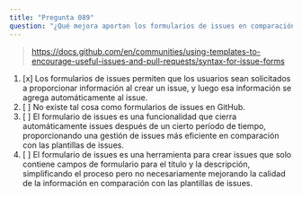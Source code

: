 ```yaml
---
title: "Pregunta 089"
question: "¿Qué mejora aportan los formularios de issues en comparación con las plantillas de issues?"
---
```



> https://docs.github.com/en/communities/using-templates-to-encourage-useful-issues-and-pull-requests/syntax-for-issue-forms
1. [x] Los formularios de issues permiten que los usuarios sean solicitados a proporcionar información al crear un issue, y luego esa información se agrega automáticamente al issue.
1. [ ] No existe tal cosa como formularios de issues en GitHub.
1. [ ] El formulario de issues es una funcionalidad que cierra automáticamente issues después de un cierto período de tiempo, proporcionando una gestión de issues más eficiente en comparación con las plantillas de issues.
1. [ ] El formulario de issues es una herramienta para crear issues que solo contiene campos de formulario para el título y la descripción, simplificando el proceso pero no necesariamente mejorando la calidad de la información en comparación con las plantillas de issues.
